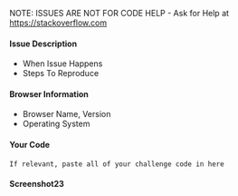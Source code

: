<!--
Issue template
To Use this Template:
* Fill out what you can
* Delete what you do not fill out
-->

NOTE: ISSUES ARE NOT FOR CODE HELP - Ask for Help at https://stackoverflow.com

#### Issue Description
* When Issue Happens
* Steps To Reproduce

#### Browser Information
* Browser Name, Version
* Operating System

#### Your Code

```
If relevant, paste all of your challenge code in here
```

#### Screenshot23
